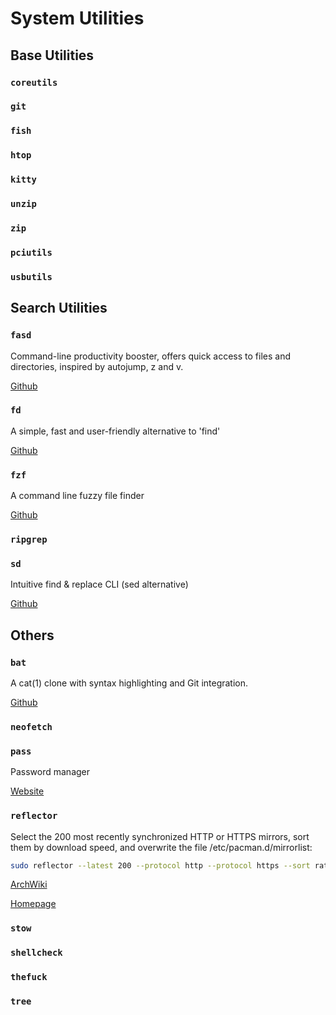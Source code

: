 # System Utilities
## Base Utilities
### `coreutils`
### `git`
### `fish`
### `htop`
### `kitty`
### `unzip`

### `zip`

### `pciutils` 
### `usbutils`

## Search Utilities
### `fasd`
Command-line productivity booster, offers quick access to files and directories, inspired by autojump, z and v. 

[Github](https://github.com/clvv/fasd)

### `fd`
A simple, fast and user-friendly alternative to 'find' 

[Github](https://github.com/sharkdp/fd)

### `fzf`
A command line fuzzy file finder

[Github](https://github.com/junegunn/fzf)

### `ripgrep`
### `sd`
Intuitive find & replace CLI (sed alternative) 

[Github](https://github.com/chmln/sd)

## Others
### `bat`
A cat(1) clone with syntax highlighting and Git integration.

[Github](https://github.com/sharkdp/bat)


### `neofetch`
### `pass`
Password manager

[Website](https://www.passwordstore.org/)

### `reflector`

Select the 200 most recently synchronized HTTP or HTTPS mirrors, sort them by download speed, and overwrite the file /etc/pacman.d/mirrorlist: 
```bash
sudo reflector --latest 200 --protocol http --protocol https --sort rate --save /etc/pacman.d/mirrorlist
```

[ArchWiki](https://wiki.archlinux.org/index.php/Reflector)

[Homepage](https://xyne.archlinux.ca/projects/reflector/)
### `stow`
### `shellcheck`

### `thefuck`

### `tree`



